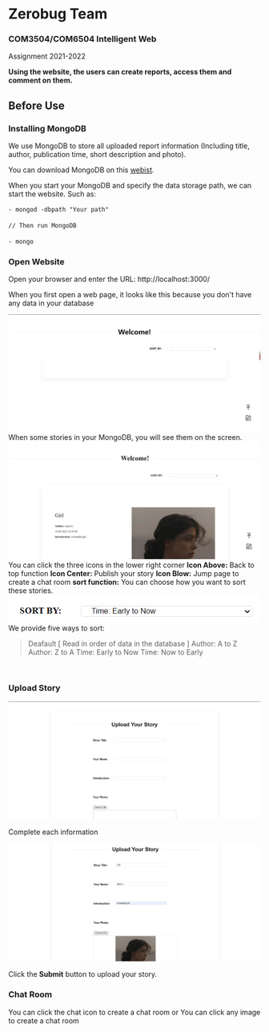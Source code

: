 # Zerobug Team
### COM3504/COM6504 Intelligent Web
Assignment 2021-2022

<b>Using the website, the users can create reports, access them and comment on them. </b>

## Before  Use

### Installing MongoDB
We use MongoDB to store all uploaded report information (Including title, author, publication time, short description and photo).

You can download MongoDB on this [webist](https://www.mongodb.com/try/download/community).


When you start your MongoDB and specify the data storage path, we can start the website.
Such as:
```
- mongod -dbpath "Your path"

// Then run MongoDB

- mongo

```

### Open Website
Open your browser and enter the URL: http://localhost:3000/

When you first open a web page, it looks like this because you don't have any data in your database

![avatar](./Assignment_starting_point/Screenshots/welcome_0.jpg)
When some stories in your MongoDB, you will see them on the screen.
![avatar](./Assignment_starting_point/Screenshots/welcome_1.jpg)
<br>
You can click the three icons in the lower right corner
<b>Icon Above:</b> Back to top function
<b>Icon Center:</b> Publish your story
<b>Icon Blow:</b> Jump page to create a chat room
<b>sort function:</b> You can choose how you want to sort these stories.
![avatar](./Assignment_starting_point/Screenshots/sort.jpg)
We provide five ways to sort:
> Deafault [ Read in order of data in the database ]
> Author: A to Z
> Author: Z to A
> Time: Early to Now
> Time: Now to Early

<br>

### Upload Story
![avatar](./Assignment_starting_point/Screenshots/uploadStory_0.jpg)

Complete each information

![avatar](./Assignment_starting_point/Screenshots/uploadStory_1.jpg)
 
 Click the <b>Submit</b> button to upload your story.

 
 ### Chat Room
 You can click the chat icon to create a chat room 
 or
 You can click any image to create a chat room









